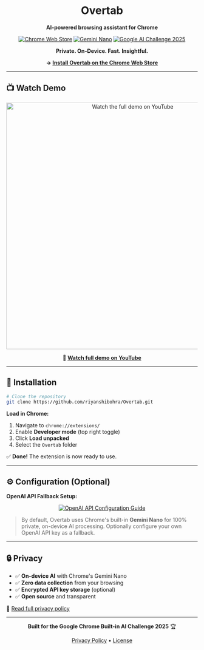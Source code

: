 <div align="center">

# Overtab

**AI-powered browsing assistant for Chrome**

[![Chrome Web Store](https://img.shields.io/badge/Chrome%20Web%20Store-Published-brightgreen?logo=googlechrome&logoColor=white)](https://chromewebstore.google.com/detail/overtab/oloejollcmhnbacdkfgbdlgcgbeegcje)
[![Gemini Nano](https://img.shields.io/badge/Gemini%20Nano-Powered-4285F4?logo=google&logoColor=white)](https://developer.chrome.com/docs/ai/built-in)
[![Google AI Challenge 2025](https://img.shields.io/badge/Google%20AI%20Challenge-2025-FF6B6B?logo=google&logoColor=white)](https://developers.google.com/community/chrome-ai-dev-challenge)

**Private. On-Device. Fast. Insightful.**

<p align="center">
  <strong>→ <a href="https://chromewebstore.google.com/detail/overtab/oloejollcmhnbacdkfgbdlgcgbeegcje">Install Overtab on the Chrome Web Store</a></strong>
</p>

</div>

---

## 📺 Watch Demo

<p align="center">
  <a href="https://www.youtube.com/watch?v=Wq5pnpnK9r0">
    <img src="https://img.youtube.com/vi/Wq5pnpnK9r0/maxresdefault.jpg" width="650" alt="Watch the full demo on YouTube"/>
  </a>
</p>

<p align="center">
  <strong>🎥 <a href="https://www.youtube.com/watch?v=Wq5pnpnK9r0">Watch full demo on YouTube</a></strong>
</p>

---

## 🚀 Installation

```bash
# Clone the repository
git clone https://github.com/riyanshibohra/Overtab.git
```

**Load in Chrome:**
1. Navigate to `chrome://extensions/`
2. Enable **Developer mode** (top right toggle)
3. Click **Load unpacked**
4. Select the `Overtab` folder

✅ **Done!** The extension is now ready to use.

---

## ⚙️ Configuration (Optional)

**OpenAI API Fallback Setup:**

<p align="center">
  <a href="https://github.com/user-attachments/assets/9ada0501-9fd4-4168-abad-256c4635ce96">
    <img src="https://img.shields.io/badge/📖_Configuration_Guide-blue?style=for-the-badge" alt="OpenAI API Configuration Guide"/>
  </a>
</p>

> By default, Overtab uses Chrome's built-in **Gemini Nano** for 100% private, on-device AI processing. Optionally configure your own OpenAI API key as a fallback.

---

## 🔒 Privacy

- ✅ **On-device AI** with Chrome's Gemini Nano
- ✅ **Zero data collection** from your browsing
- ✅ **Encrypted API key storage** (optional)
- ✅ **Open source** and transparent

📄 [Read full privacy policy](PRIVACY.md)

---

<div align="center">

**Built for the Google Chrome Built-in AI Challenge 2025** 🏆

[Privacy Policy](PRIVACY.md) • [License](LICENSE)

</div>
